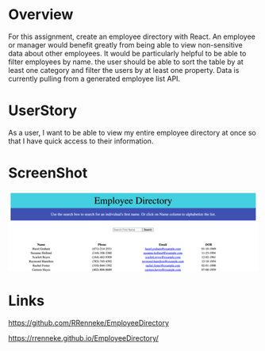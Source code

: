 # Overview

For this assignment, create an employee directory with React. An employee or manager would benefit greatly from being able to view non-sensitive data about other employees. It would be particularly helpful to be able to filter employees by name. the user should be able to sort the table by at least one category and filter the users by at least one property. Data is currently pulling from a generated employee list API.

# UserStory
As a user, I want to be able to view my entire employee directory at once so that I have quick access to their information.

# ScreenShot

<img src="public/EmployeeDirectoryScreenShot.png" alt="Dashboard Screenshot">


# Links

https://github.com/RRenneke/EmployeeDirectory

https://rrenneke.github.io/EmployeeDirectory/